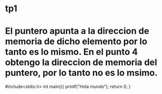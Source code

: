 # tp1
# El puntero apunta a la direccion de memoria de dicho elemento por lo tanto es lo mismo. En el punto 4 obtengo la direccion de memoria del puntero, por lo tanto no es lo msimo.



#include<stdio.h>
int main(){
    printf("Hola mundo");
    return 0;
}
